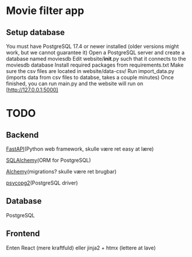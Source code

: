 # Movie filter app
## Setup database
You must have PostgreSQL 17.4 or newer installed (older versions might work, but we cannot guarantee it)
Open a PostgreSQL server and create a database named moviesdb
Edit website/__init__.py such that it connects to the moviesdb database
Install required packages from requirements.txt
Make sure the csv files are located in website/data-csv/
Run import_data.py (imports data from csv files to databse, takes a couple minutes)
Once finished, you can run main.py and the website will run on [http://127.0.0.1:5000]

# TODO

## Backend
[FastAPI](https://fastapi.tiangolo.com/)(Python web framework, skulle være ret easy at lære)

[SQLAlchemy](https://www.sqlalchemy.org/)(ORM for PostgreSQL)

[Alchemy](https://alembic.sqlalchemy.org/)(migrations? skulle være ret brugbar)

[psycopg2](https://pypi.org/project/psycopg2/)(PostgreSQL driver)

## Database
PostgreSQL

## Frontend
Enten React (mere kraftfuld) eller jinja2 + htmx (lettere at lave)
